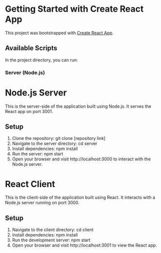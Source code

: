 # Getting Started with Create React App

This project was bootstrapped with [Create React App](https://github.com/facebook/create-react-app).

## Available Scripts

In the project directory, you can run:


### Server (Node.js)

# Node.js Server

This is the server-side of the application built using Node.js. It serves the React app on port 3001.

## Setup

1. Clone the repository:
   git clone [repository link]
2. Navigate to the server directory:
   cd server
3. Install dependencies:
  npm install
4. Run the server:
   npm start
5. Open your browser and visit http://localhost:3000 to interact with the Node.js server.


# React Client

This is the client-side of the application built using React. It interacts with a Node.js server running on port 3000.
## Setup

1. Navigate to the client directory:
   cd client
2. Install dependencies:
   npm install
3. Run the development server:
   npm start
4. Open your browser and visit http://localhost:3001 to view the React app.


